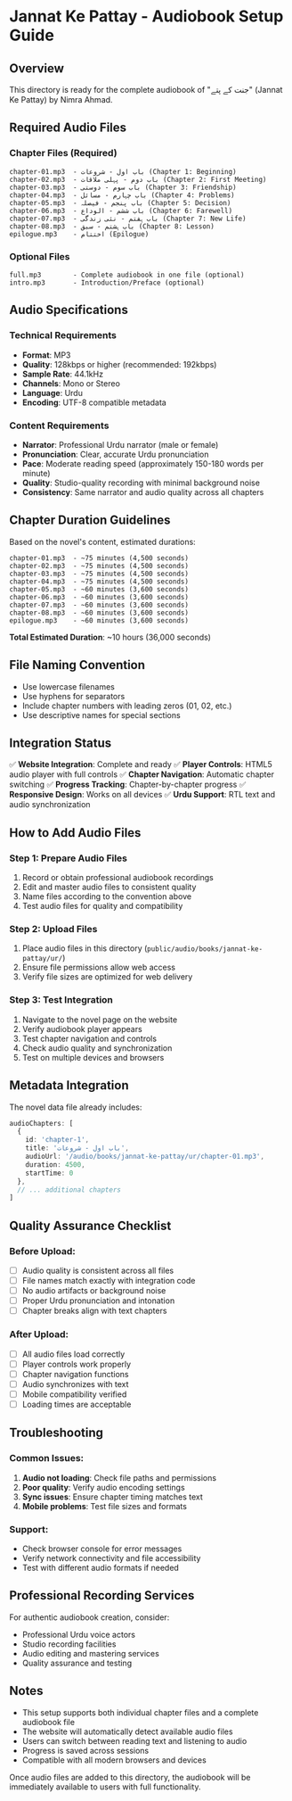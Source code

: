 # Jannat Ke Pattay - Audiobook Setup Guide

## Overview
This directory is ready for the complete audiobook of "جنت کے پتے" (Jannat Ke Pattay) by Nimra Ahmad.

## Required Audio Files

### Chapter Files (Required)
```
chapter-01.mp3  - باب اول - شروعات (Chapter 1: Beginning)
chapter-02.mp3  - باب دوم - پہلی ملاقات (Chapter 2: First Meeting)  
chapter-03.mp3  - باب سوم - دوستی (Chapter 3: Friendship)
chapter-04.mp3  - باب چہارم - مسائل (Chapter 4: Problems)
chapter-05.mp3  - باب پنجم - فیصلہ (Chapter 5: Decision)
chapter-06.mp3  - باب ششم - الوداع (Chapter 6: Farewell)
chapter-07.mp3  - باب ہفتم - نئی زندگی (Chapter 7: New Life)
chapter-08.mp3  - باب ہشتم - سبق (Chapter 8: Lesson)
epilogue.mp3    - اختتام (Epilogue)
```

### Optional Files
```
full.mp3        - Complete audiobook in one file (optional)
intro.mp3       - Introduction/Preface (optional)
```

## Audio Specifications

### Technical Requirements
- **Format**: MP3
- **Quality**: 128kbps or higher (recommended: 192kbps)
- **Sample Rate**: 44.1kHz
- **Channels**: Mono or Stereo
- **Language**: Urdu
- **Encoding**: UTF-8 compatible metadata

### Content Requirements
- **Narrator**: Professional Urdu narrator (male or female)
- **Pronunciation**: Clear, accurate Urdu pronunciation
- **Pace**: Moderate reading speed (approximately 150-180 words per minute)
- **Quality**: Studio-quality recording with minimal background noise
- **Consistency**: Same narrator and audio quality across all chapters

## Chapter Duration Guidelines

Based on the novel's content, estimated durations:

```
chapter-01.mp3  - ~75 minutes (4,500 seconds)
chapter-02.mp3  - ~75 minutes (4,500 seconds)
chapter-03.mp3  - ~75 minutes (4,500 seconds)
chapter-04.mp3  - ~75 minutes (4,500 seconds)
chapter-05.mp3  - ~60 minutes (3,600 seconds)
chapter-06.mp3  - ~60 minutes (3,600 seconds)
chapter-07.mp3  - ~60 minutes (3,600 seconds)
chapter-08.mp3  - ~60 minutes (3,600 seconds)
epilogue.mp3    - ~60 minutes (3,600 seconds)
```

**Total Estimated Duration**: ~10 hours (36,000 seconds)

## File Naming Convention

- Use lowercase filenames
- Use hyphens for separators
- Include chapter numbers with leading zeros (01, 02, etc.)
- Use descriptive names for special sections

## Integration Status

✅ **Website Integration**: Complete and ready
✅ **Player Controls**: HTML5 audio player with full controls
✅ **Chapter Navigation**: Automatic chapter switching
✅ **Progress Tracking**: Chapter-by-chapter progress
✅ **Responsive Design**: Works on all devices
✅ **Urdu Support**: RTL text and audio synchronization

## How to Add Audio Files

### Step 1: Prepare Audio Files
1. Record or obtain professional audiobook recordings
2. Edit and master audio files to consistent quality
3. Name files according to the convention above
4. Test audio files for quality and compatibility

### Step 2: Upload Files
1. Place audio files in this directory (`public/audio/books/jannat-ke-pattay/ur/`)
2. Ensure file permissions allow web access
3. Verify file sizes are optimized for web delivery

### Step 3: Test Integration
1. Navigate to the novel page on the website
2. Verify audiobook player appears
3. Test chapter navigation and controls
4. Check audio quality and synchronization
5. Test on multiple devices and browsers

## Metadata Integration

The novel data file already includes:

```typescript
audioChapters: [
  {
    id: 'chapter-1',
    title: 'باب اول - شروعات',
    audioUrl: '/audio/books/jannat-ke-pattay/ur/chapter-01.mp3',
    duration: 4500,
    startTime: 0
  },
  // ... additional chapters
]
```

## Quality Assurance Checklist

### Before Upload:
- [ ] Audio quality is consistent across all files
- [ ] File names match exactly with integration code
- [ ] No audio artifacts or background noise
- [ ] Proper Urdu pronunciation and intonation
- [ ] Chapter breaks align with text chapters

### After Upload:
- [ ] All audio files load correctly
- [ ] Player controls work properly
- [ ] Chapter navigation functions
- [ ] Audio synchronizes with text
- [ ] Mobile compatibility verified
- [ ] Loading times are acceptable

## Troubleshooting

### Common Issues:
1. **Audio not loading**: Check file paths and permissions
2. **Poor quality**: Verify audio encoding settings
3. **Sync issues**: Ensure chapter timing matches text
4. **Mobile problems**: Test file sizes and formats

### Support:
- Check browser console for error messages
- Verify network connectivity and file accessibility
- Test with different audio formats if needed

## Professional Recording Services

For authentic audiobook creation, consider:
- Professional Urdu voice actors
- Studio recording facilities
- Audio editing and mastering services
- Quality assurance and testing

## Notes

- This setup supports both individual chapter files and a complete audiobook file
- The website will automatically detect available audio files
- Users can switch between reading text and listening to audio
- Progress is saved across sessions
- Compatible with all modern browsers and devices

Once audio files are added to this directory, the audiobook will be immediately available to users with full functionality.
